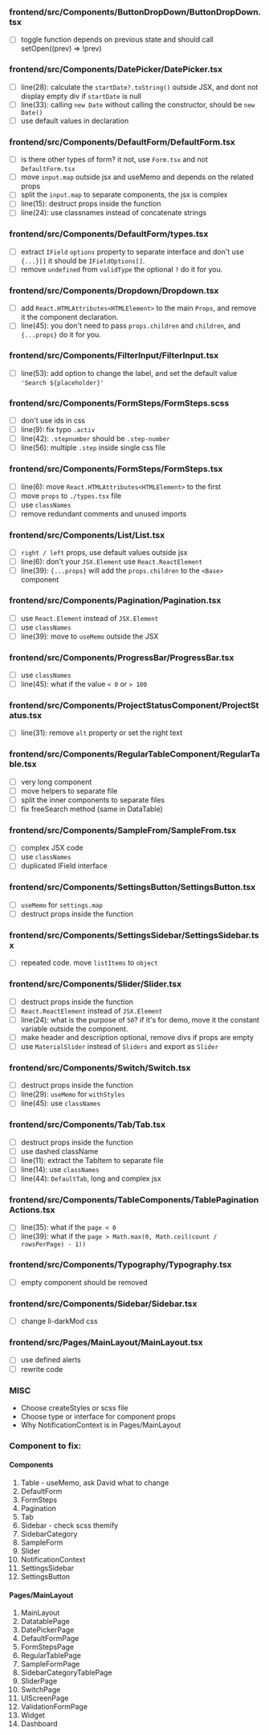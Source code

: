 ### frontend/src/Components/ButtonDropDown/ButtonDropDown.tsx

- [ ] toggle function depends on previous state and should call setOpen((prev) => !prev)

### frontend/src/Components/DatePicker/DatePicker.tsx

- [ ] line(28): calculate the `startDate?.toString()` outside JSX, and dont not display empty div if `startDate` is null
- [ ] line(33): calling `new Date` without calling the constructor, should be `new Date()`
- [ ] use default values in declaration

### frontend/src/Components/DefaultForm/DefaultForm.tsx

- [ ] is there other types of form? it not, use `Form.tsx` and not `DefaultForm.tsx`
- [ ] move `input.map` outside jsx and useMemo and depends on the related props
- [ ] split the `input.map` to separate components, the jsx is complex
- [ ] line(15): destruct props inside the function
- [ ] line(24): use classnames instead of concatenate strings

### frontend/src/Components/DefaultForm/types.tsx

- [ ] extract `IField` `options` property to separate interface and don't use `{...}[]` it should be `IFieldOptions[]`.
- [ ] remove `undefined` from `validType` the optional `?` do it for you.

### frontend/src/Components/Dropdown/Dropdown.tsx

- [ ] add `React.HTMLAttributes<HTMLElement>` to the main `Props`, and remove it the component declaration.
- [ ] line(45): you don't need to pass `props.children` and `children`, and `{...props}` do it for you.

### frontend/src/Components/FilterInput/FilterInput.tsx

- [ ] line(53): add option to change the label, and set the default value `'Search ${placeholder}'`

### frontend/src/Components/FormSteps/FormSteps.scss

- [ ] don't use ids in css
- [ ] line(9): fix typo `.activ`
- [ ] line(42): `.stepnumber` should be `.step-number`
- [ ] line(56): multiple `.step` inside single css file

### frontend/src/Components/FormSteps/FormSteps.tsx

- [ ] line(6): move `React.HTMLAttributes<HTMLElement>` to the first
- [ ] move `props` to `./types.tsx` file
- [ ] use `classNames`
- [ ] remove redundant comments and unused imports

### frontend/src/Components/List/List.tsx

- [ ] `right / left` props, use default values outside jsx
- [ ] line(6): don't your `JSX.Element` use `React.ReactElement`
- [ ] line(39): `{...props}` will add the `props.children` to the `<Base>` component

### frontend/src/Components/Pagination/Pagination.tsx

- [ ] use `React.Element` instead of `JSX.Element`
- [ ] use `classNames`
- [ ] line(39): move to `useMemo` outside the JSX

### frontend/src/Components/ProgressBar/ProgressBar.tsx

- [ ] use `classNames`
- [ ] line(45): what if the value `< 0` or `> 100`

### frontend/src/Components/ProjectStatusComponent/ProjectStatus.tsx

- [ ] line(31): remove `alt` property or set the right text

### frontend/src/Components/RegularTableComponent/RegularTable.tsx

- [ ] very long component
- [ ] move helpers to separate file
- [ ] split the inner components to separate files
- [ ] fix freeSearch method (same in DataTable)

### frontend/src/Components/SampleFrom/SampleFrom.tsx

- [ ] complex JSX code
- [ ] use `classNames`
- [ ] duplicated IField interface

### frontend/src/Components/SettingsButton/SettingsButton.tsx

- [ ] `useMemo` for `settings.map`
- [ ] destruct props inside the function

### frontend/src/Components/SettingsSidebar/SettingsSidebar.tsx

- [ ] repeated code. move `listItems` to `object`

### frontend/src/Components/Slider/Slider.tsx

- [ ] destruct props inside the function
- [ ] `React.ReactElement` instead of `JSX.Element`
- [ ] line(24): what is the purpose of `50`? if it's for demo, move it the constant variable outside the component.
- [ ] make header and description optional, remove divs if props are empty
- [ ] use `MaterialSlider` instead of `Sliders` and export as `Slider`

### frontend/src/Components/Switch/Switch.tsx

- [ ] destruct props inside the function
- [ ] line(29): `useMemo` for `withStyles`
- [ ] line(45): use `classNames`

### frontend/src/Components/Tab/Tab.tsx

- [ ] destruct props inside the function
- [ ] use dashed className
- [ ] line(11): extract the TabItem to separate file
- [ ] line(14): use `classNames`
- [ ] line(44): `DefaultTab`, long and complex jsx

### frontend/src/Components/TableComponents/TablePaginationActions.tsx

- [ ] line(35): what if the `page < 0`
- [ ] line(39): what if the `page > Math.max(0, Math.ceil(count / rowsPerPage) - 1))`

### frontend/src/Components/Typography/Typography.tsx

- [ ] empty component should be removed

### frontend/src/Components/Sidebar/Sidebar.tsx

- [ ] change li-darkMod css

### frontend/src/Pages/MainLayout/MainLayout.tsx

- [ ] use defined alerts
- [ ] rewrite code

### MISC

* Choose createStyles or scss file
* Choose type or interface for component props
* Why NotificationContext is in Pages/MainLayout


### Component to fix:

#### Components
1. Table - useMemo, ask David what to change
2. DefaultForm
3. FormSteps
4. Pagination
5. Tab
6. Sidebar - check scss themify
7. SidebarCategory
8. SampleForm
9. Slider
16. NotificationContext
10. SettingsSidebar
11. SettingsButton

#### Pages/MainLayout
1. MainLayout
2. DatatablePage
3. DatePickerPage
4. DefaultFormPage
5. FormStepsPage
6. RegularTablePage
7. SampleFormPage
8. SidebarCategoryTablePage
9. SliderPage
10. SwitchPage
11. UIScreenPage
12. ValidationFormPage
13. Widget
14. Dashboard
